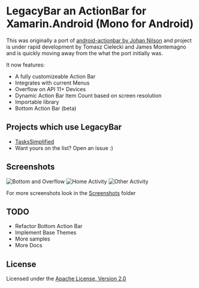 LegacyBar an ActionBar for Xamarin.Android (Mono for Android)
===================

This was originally a port of [android-actionbar by Johan Nilson](https://github.com/johannilsson/android-actionbar) and project is under rapid development
by Tomasz Cielecki and James Montemagno and is quickly moving away from the what the port initially was.

It now features:
* A fully customizeable Action Bar
* Integrates with current Menus
* Overflow on API 11+ Devices
* Dynamic Action Bar Item Count based on screen resolution
* Importable library
* Bottom Action Bar (beta)

## Projects which use LegacyBar
* [TasksSimplified](https://github.com/jamesmontemagno/TasksSimplified)
* Want yours on the list? Open an issue :)

## Screenshots
![Bottom and Overflow](https://github.com/jamesmontemagno/MonoDroid.ActionBar/raw/master/Screenshots/BottomAction_Overflow.png)
![Home Activity](https://github.com/Cheesebaron/MonoDroid.ActionBar/raw/master/Screenshots/Home.png)
![Other Activity](https://github.com/Cheesebaron/MonoDroid.ActionBar/raw/master/Screenshots/Other_Activity.png)

For more screenshots look in the [Screenshots](https://github.com/Cheesebaron/MonoDroid.ActionBar/tree/master/Screenshots) folder

## TODO
* Refactor Bottom Action Bar
* Implement Base Themes
* More samples
* More Docs

## License
Licensed under the [Apache License, Version 2.0](http://www.apache.org/licenses/LICENSE-2.0.html)

